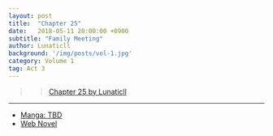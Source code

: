 ```yaml
---
layout: post
title:  "Chapter 25"
date:   2018-05-11 20:00:00 +0900
subtitle: "Family Meeting"
author: Lunaticll
background: '/img/posts/vol-1.jpg'
category: Volume 1
tag: Act 3
---
```


>> [Chapter 25 by Lunaticll](https://www.wattpad.com/975826553-shi-ni-modori-subete-wo-sukuu-tame-ni-saikyou-he)

----

- [Manga: TBD][manga-link]
- [Web Novel][novel-link]

[manga-link]: https://mangadex.org/title/41744/shi-ni-modori-subete-wo-sukuu-tame-ni-saikyou-he-to-itaru
[novel-link]: https://ncode.syosetu.com/n0569es/25/